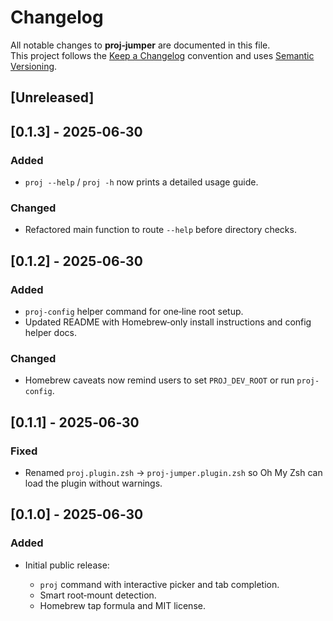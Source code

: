 # Changelog

All notable changes to **proj‑jumper** are documented in this file.<br>
This project follows the [Keep a Changelog](https://keepachangelog.com/) convention and uses [Semantic Versioning](https://semver.org/).

## [Unreleased]

## [0.1.3] - 2025‑06‑30

### Added

- `proj --help` / `proj -h` now prints a detailed usage guide.

### Changed

- Refactored main function to route `--help` before directory checks.

## [0.1.2] - 2025‑06‑30

### Added

- `proj-config` helper command for one‑line root setup.
- Updated README with Homebrew‑only install instructions and config helper docs.

### Changed

- Homebrew caveats now remind users to set `PROJ_DEV_ROOT` or run `proj-config`.

## [0.1.1] - 2025‑06‑30

### Fixed

- Renamed `proj.plugin.zsh` → `proj-jumper.plugin.zsh` so Oh My Zsh can load the plugin without warnings.

## [0.1.0] - 2025‑06‑30

### Added

- Initial public release:

  - `proj` command with interactive picker and tab completion.
  - Smart root‑mount detection.
  - Homebrew tap formula and MIT license.
